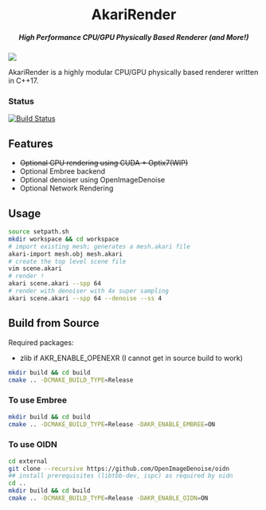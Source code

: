 <h1 align="center">AkariRender</h1>
<h5 align="center">High Performance CPU/GPU Physically Based Renderer (and More!)</h5>

![](gallery/beauty4k.png)

AkariRender is a highly modular CPU/GPU physically based renderer written in C++17.

### Status
[![Build Status](https://travis-ci.org/shiinamiyuki/AkariRender.svg?branch=master)](https://travis-ci.org/shiinamiyuki/AkariRender)

## Features
 - <del> Optional GPU rendering using CUDA + Optix7(WIP)</del> 
 - Optional Embree backend
 - Optional denoiser using OpenImageDenoise
 - Optional Network Rendering

## Usage
```bash
source setpath.sh
mkdir workspace && cd workspace
# import existing mesh; generates a mesh.akari file
akari-import mesh.obj mesh.akari
# create the top level scene file
vim scene.akari
# render !
akari scene.akari --spp 64
# render with denoiser with 4x super sampling
akari scene.akari --spp 64 --denoise --ss 4
```

## Build from Source
Required packages: 
  - zlib if AKR_ENABLE_OPENEXR (I cannot get in source build to work)

```bash
mkdir build && cd build
cmake .. -DCMAKE_BUILD_TYPE=Release
```

### To use Embree
```bash
mkdir build && cd build
cmake .. -DCMAKE_BUILD_TYPE=Release -DAKR_ENABLE_EMBREE=ON
```

### To use OIDN
```bash
cd external
git clone --recursive https://github.com/OpenImageDenoise/oidn
## install prerequisites (libtbb-dev, ispc) as required by oidn 
cd ..
mkdir build && cd build
cmake .. -DCMAKE_BUILD_TYPE=Release -DAKR_ENABLE_OIDN=ON
```
